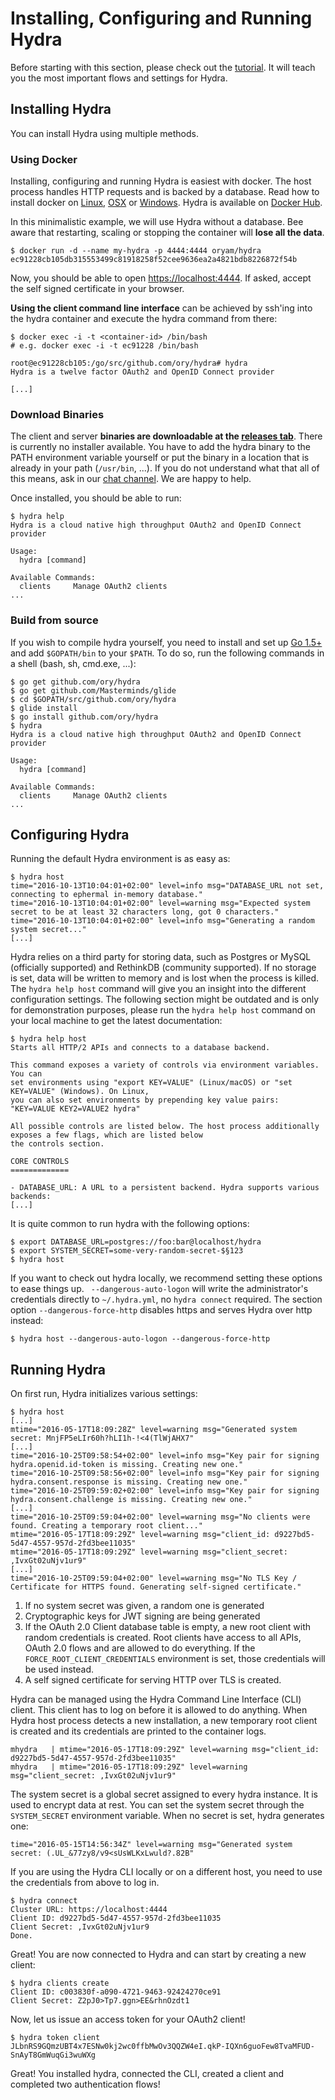# Installing, Configuring and Running Hydra

Before starting with this section, please check out the [tutorial](./demo.md). It will teach you the most important flows
and settings for Hydra.

## Installing Hydra

You can install Hydra using multiple methods.

### Using Docker

Installing, configuring and running Hydra is easiest with docker. The host process
handles HTTP requests and is backed by a database.
Read how to install docker on [Linux](https://docs.docker.com/linux/), [OSX](https://docs.docker.com/mac/) or
[Windows](https://docs.docker.com/windows/). Hydra is available on [Docker Hub](https://hub.docker.com/r/oryam/hydra/).

In this minimalistic example, we will use Hydra without a database. Bee aware that restarting, scaling
or stopping the container will **lose all the data**.

```
$ docker run -d --name my-hydra -p 4444:4444 oryam/hydra
ec91228cb105db315553499c81918258f52cee9636ea2a4821bdb8226872f54b
```

Now, you should be able to open [https://localhost:4444](https://localhost:4444). If asked, accept the self signed
certificate in your browser.

**Using the client command line interface** can be achieved by ssh'ing into the hydra container
and execute the hydra command from there:

```
$ docker exec -i -t <container-id> /bin/bash
# e.g. docker exec -i -t ec91228 /bin/bash

root@ec91228cb105:/go/src/github.com/ory/hydra# hydra
Hydra is a twelve factor OAuth2 and OpenID Connect provider

[...]
```

### Download Binaries

The client and server **binaries are downloadable at the [releases tab](https://github.com/ory/hydra/releases)**.
There is currently no installer available. You have to add the hydra binary to the PATH environment variable yourself or put
the binary in a location that is already in your path (`/usr/bin`, ...). 
If you do not understand what that all of this means, ask in our [chat channel](https://gitter.im/ory/hydra). We are happy to help.

Once installed, you should be able to run:

```
$ hydra help
Hydra is a cloud native high throughput OAuth2 and OpenID Connect provider

Usage:
  hydra [command]

Available Commands:
  clients     Manage OAuth2 clients
...
```

### Build from source

If you wish to compile hydra yourself, you need to install and set up [Go 1.5+](https://golang.org/) and add `$GOPATH/bin`
to your `$PATH`. To do so, run the following commands in a shell (bash, sh, cmd.exe, ...):

```
$ go get github.com/ory/hydra
$ go get github.com/Masterminds/glide
$ cd $GOPATH/src/github.com/ory/hydra
$ glide install
$ go install github.com/ory/hydra
$ hydra
Hydra is a cloud native high throughput OAuth2 and OpenID Connect provider

Usage:
  hydra [command]

Available Commands:
  clients     Manage OAuth2 clients
...
```

## Configuring Hydra

Running the default Hydra environment is as easy as:
 
```
$ hydra host
time="2016-10-13T10:04:01+02:00" level=info msg="DATABASE_URL not set, connecting to ephermal in-memory database."
time="2016-10-13T10:04:01+02:00" level=warning msg="Expected system secret to be at least 32 characters long, got 0 characters."
time="2016-10-13T10:04:01+02:00" level=info msg="Generating a random system secret..."
[...]
```

Hydra relies on a third party for storing data, such as Postgres or MySQL (officially supported) and RethinkDB
(community supported). If no storage is set, data will be written to memory and is lost when the process is killed.
The `hydra help host` command will give you an insight into the different configuration settings. The following section
might be outdated and is only for demonstration purposes, please run the `hydra help host` command on your local
machine to get the latest documentation:

```
$ hydra help host
Starts all HTTP/2 APIs and connects to a database backend.

This command exposes a variety of controls via environment variables. You can
set environments using "export KEY=VALUE" (Linux/macOS) or "set KEY=VALUE" (Windows). On Linux,
you can also set environments by prepending key value pairs: "KEY=VALUE KEY2=VALUE2 hydra"

All possible controls are listed below. The host process additionally exposes a few flags, which are listed below
the controls section.

CORE CONTROLS
=============

- DATABASE_URL: A URL to a persistent backend. Hydra supports various backends:
[...]
```

It is quite common to run hydra with the following options:

```
$ export DATABASE_URL=postgres://foo:bar@localhost/hydra
$ export SYSTEM_SECRET=some-very-random-secret-$§123
$ hydra host
```

If you want to check out hydra locally, we recommend setting these options to ease things up. ` --dangerous-auto-logon`
will write the administrator's credentials directly to `~/.hydra.yml`, no `hydra connect` required. The section option
`--dangerous-force-http` disables https and serves Hydra over http instead:

```
$ hydra host --dangerous-auto-logon --dangerous-force-http
```

## Running Hydra

On first run, Hydra initializes various settings:

```
$ hydra host
[...]
mtime="2016-05-17T18:09:28Z" level=warning msg="Generated system secret: MnjFP5eLIr60h?hLI1h-!<4(TlWjAHX7"
[...]
time="2016-10-25T09:58:54+02:00" level=info msg="Key pair for signing hydra.openid.id-token is missing. Creating new one."
time="2016-10-25T09:58:56+02:00" level=info msg="Key pair for signing hydra.consent.response is missing. Creating new one."
time="2016-10-25T09:59:02+02:00" level=info msg="Key pair for signing hydra.consent.challenge is missing. Creating new one."
[...]
time="2016-10-25T09:59:04+02:00" level=warning msg="No clients were found. Creating a temporary root client..."
mtime="2016-05-17T18:09:29Z" level=warning msg="client_id: d9227bd5-5d47-4557-957d-2fd3bee11035"
mtime="2016-05-17T18:09:29Z" level=warning msg="client_secret: ,IvxGt02uNjv1ur9"
[...]
time="2016-10-25T09:59:04+02:00" level=warning msg="No TLS Key / Certificate for HTTPS found. Generating self-signed certificate."
```

1. If no system secret was given, a random one is generated
2. Cryptographic keys for JWT signing are being generated
3. If the OAuth 2.0 Client database table is empty, a new root client with random credentials is created. Root clients
have access to all APIs, OAuth 2.0 flows and are allowed to do everything. If the `FORCE_ROOT_CLIENT_CREDENTIALS` environment
is set, those credentials will be used instead.
4. A self signed certificate for serving HTTP over TLS is created.

Hydra can be managed using the Hydra Command Line Interface (CLI) client. This client has to log on before it is
allowed to do anything. When Hydra host process detects a new installation, a new temporary root client is
created and its credentials are printed to the container logs.

```
mhydra   | mtime="2016-05-17T18:09:29Z" level=warning msg="client_id: d9227bd5-5d47-4557-957d-2fd3bee11035"
mhydra   | mtime="2016-05-17T18:09:29Z" level=warning msg="client_secret: ,IvxGt02uNjv1ur9"
```

The system secret is a global secret assigned to every hydra instance. It is used to encrypt data at rest. You can
set the system secret through the `SYSTEM_SECRET` environment variable. When no secret is set, hydra generates one:

```
time="2016-05-15T14:56:34Z" level=warning msg="Generated system secret: (.UL_&77zy8/v9<sUsWLKxLwuld?.82B"
```

If you are using the Hydra CLI locally or on a different host, you need to use the credentials from above to log in.

```
$ hydra connect
Cluster URL: https://localhost:4444
Client ID: d9227bd5-5d47-4557-957d-2fd3bee11035
Client Secret: ,IvxGt02uNjv1ur9
Done.
```

Great! You are now connected to Hydra and can start by creating a new client:

```
$ hydra clients create
Client ID: c003830f-a090-4721-9463-92424270ce91
Client Secret: Z2pJ0>Tp7.ggn>EE&rhnOzdt1
```

Now, let us issue an access token for your OAuth2 client!

```
$ hydra token client
JLbnRS9GQmzUBT4x7ESNw0kj2wc0ffbMwOv3QQZW4eI.qkP-IQXn6guoFew8TvaMFUD-SnAyT8GmWuqGi3wuWXg
```

Great! You installed hydra, connected the CLI, created a client and completed two authentication flows!
